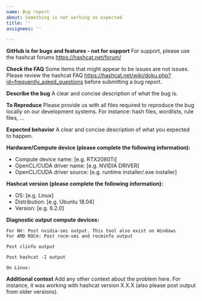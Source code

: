 ```yaml
---
name: Bug report
about: Something is not working as expected
title: ''
assignees: ''

---
```


**GitHub is for bugs and features - not for support**
For support, please use the hashcat forums https://hashcat.net/forum/

**Check the FAQ**
Some items that might appear to be issues are not issues. Please review the hashcat FAQ https://hashcat.net/wiki/doku.php?id=frequently_asked_questions before submitting a bug report.

**Describe the bug**
A clear and concise description of what the bug is.

**To Reproduce**
Please provide us with all files required to reproduce the bug locally on our development systems. For instance: hash files, wordlists, rule files, ...

**Expected behavior**
A clear and concise description of what you expected to happen.

**Hardware/Compute device (please complete the following information):**
- Compute device name: [e.g. RTX2080Ti]
- OpenCL/CUDA driver name: [e.g. NVIDIA DRIVER]
- OpenCL/CUDA driver source: [e.g. runtime installer/.exe installer]

**Hashcat version (please complete the following information):**
 - OS: [e.g. Linux]
 - Distribution: [e.g. Ubuntu 18.04]
 - Version: [e.g. 6.2.0]

**Diagnostic output compute devices:**


```
For NV: Post nvidia-smi output. This tool also exist on Windows
For AMD ROCm: Post rocm-smi and rocminfo output
```

```
Post clinfo output
```

```
Post hashcat -I output
```

```
On Linux: 
```

**Additional context**
Add any other context about the problem here. For instance, it was working with hashcat version X.X.X (also please post output from older versions).
